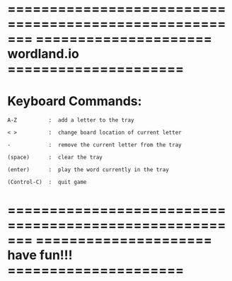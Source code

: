

=======================================================
===================== wordland.io =====================
=======================================================

# Keyboard Commands:

    A-Z          :  add a letter to the tray
    
    < >          :  change board location of current letter
    
    -            :  remove the current letter from the tray
    
    (space)      :  clear the tray
    
    (enter)      :  play the word currently in the tray
    
    (Control-C)  :  quit game

=======================================================
===================== have fun!!! =====================
=======================================================


